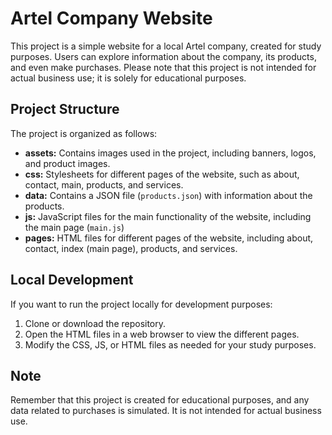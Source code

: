 # Artel Company Website

This project is a simple website for a local Artel company, created for study purposes. Users can explore information about the company, its products, and even make purchases. Please note that this project is not intended for actual business use; it is solely for educational purposes.

## Project Structure

The project is organized as follows:

- **assets:** Contains images used in the project, including banners, logos, and product images.
- **css:** Stylesheets for different pages of the website, such as about, contact, main, products, and services.
- **data:** Contains a JSON file (`products.json`) with information about the products.
- **js:** JavaScript files for the main functionality of the website, including the main page (`main.js`)
- **pages:** HTML files for different pages of the website, including about, contact, index (main page), products, and services.

## Local Development

If you want to run the project locally for development purposes:

1. Clone or download the repository.
2. Open the HTML files in a web browser to view the different pages.
3. Modify the CSS, JS, or HTML files as needed for your study purposes.

## Note

Remember that this project is created for educational purposes, and any data related to purchases is simulated. It is not intended for actual business use.
